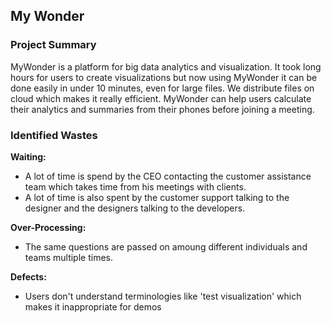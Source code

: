 ## My Wonder 


### Project Summary
MyWonder is a platform for big data analytics and visualization. It took long hours for users to create visualizations but now using MyWonder it can be done easily in under 10 minutes, even for large files. We distribute files on cloud which makes it really efficient. MyWonder can help users calculate their analytics and summaries from their phones before joining a meeting.

### Identified Wastes
**Waiting:**
 - A lot of time is spend by the CEO contacting the customer assistance team which takes time from his meetings with clients. 
 - A lot of time is also spent by the customer support talking to the designer and the designers talking to the developers.
   
**Over-Processing:**
 - The same questions are passed on amoung different individuals and teams multiple times. 
   
**Defects:**
 - Users don't understand terminologies like 'test visualization' which makes it inappropriate for demos
  
  
